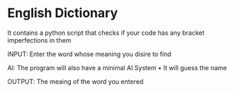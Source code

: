 # English Dictionary
It contains a python script that checks if your code has any bracket imperfections in them

INPUT:
Enter the word whose meaning you disire to find

AI: The program will also have a minimal AI System
    • It will guess the name

OUTPUT:
The meaing of the word you entered
